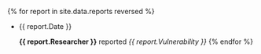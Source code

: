{% for report in site.data.reports reversed %}
- {{ report.Date }}

    **{{ report.Researcher }}** reported _{{ report.Vulnerability }}_
{% endfor %}
